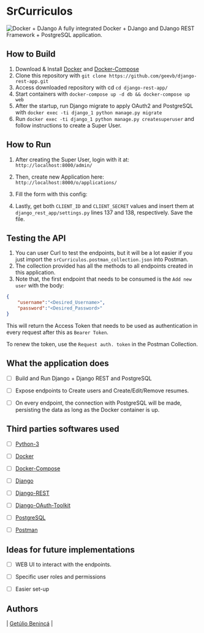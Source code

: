 # SrCurriculos

![Docker + DJango](https://cdn-images-1.medium.com/max/422/1*rPq3u8hlfXbz4edT2MQW0Q.png)
A fully integrated Docker + DJango and DJango REST Framework + PostgreSQL application.

## How to Build

1. Download & Install [Docker](https://docs.docker.com/install/linux/docker-ce/ubuntu/) and [Docker-Compose](https://docs.docker.com/compose/install/)
2. Clone this repository with `git clone https://github.com/geevb/django-rest-app.git`
3. Access downloaded repository with cd  `cd django-rest-app/`
4. Start containers with `docker-compose up -d db && docker-compose up web`
5. After the startup, run Django migrate to apply OAuth2 and PostgreSQL with `docker exec -ti django_1 python manage.py migrate`
6. Run `docker exec -ti django_1 python manage.py createsuperuser` and follow instructions to create a Super User.


## How to Run

1. After creating the Super User, login with it at: `http://localhost:8000/admin/`
2. Then, create new Application here: `http://localhost:8000/o/applications/`
3. Fill the form with this config:

4. Lastly, get both `CLIENT_ID` and `CLIENT_SECRET` values and insert them at `django_rest_app/settings.py` lines 137 and 138, respectively. Save the file.


## Testing the API

1. You can user Curl to test the endpoints, but it will be a lot easier if you just import the `srCurriculos.postman_collection.json` into Postman.
2. The collection provided has all the methods to all endpoints created in this application.
3. Note that, the first endpoint that needs to be consumed is the `Add new user` with the body:
```JSON
{
    "username":"<Desired_Username>",
    "password":"<Desired_Password>"
}
```
This will return the Access Token that needs to be used as authentication in every request after this as `Bearer Token`.

To renew the token, use the `Request auth. token` in the Postman Collection.


## What the application does

- [ ] Build and Run Django + Django REST and PostgreSQL
- [ ] Expose endpoints to Create users and Create/Edit/Remove resumes.
- [ ] On every endpoint, the connection with PostgreSQL will be made, persisting the data as long as the Docker container is up.


## Third parties softwares used

- [ ] [Python-3](https://www.python.org/)
- [ ] [Docker](https://www.docker.com/)
- [ ] [Docker-Compose](https://docs.docker.com/compose/)
- [ ] [Django](https://www.djangoproject.com/)
- [ ] [Django-REST](https://www.django-rest-framework.org/)
- [ ] [Django-OAuth-Toolkit](https://django-oauth-toolkit.readthedocs.io/en/latest/)
- [ ] [PostgreSQL](https://www.postgresql.org/)
- [ ] [Postman](https://www.getpostman.com/)


## Ideas for future implementations

- [ ] WEB UI to interact with the endpoints.
- [ ] Specific user roles and permissions
- [ ] Easier set-up


## Authors
|  [Getúlio Benincá](https://github.com/geevb)  |

